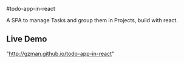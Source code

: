 #todo-app-in-react

A SPA to manage Tasks and group them in Projects, build with react.

## Live Demo
"http://gzman.github.io/todo-app-in-react"
